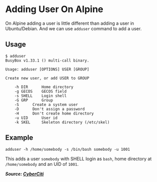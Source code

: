 # Adding User On Alpine

On Alpine adding a user is little different than adding a user in Ubuntu/Debian. And we can use `adduser` command to add a user.

## Usage

```
$ adduser
BusyBox v1.33.1 () multi-call binary.

Usage: adduser [OPTIONS] USER [GROUP]

Create new user, or add USER to GROUP

	-h DIR		Home directory
	-g GECOS	GECOS field
	-s SHELL	Login shell
	-G GRP		Group
	-S		Create a system user
	-D		Don't assign a password
	-H		Don't create home directory
	-u UID		User id
	-k SKEL		Skeleton directory (/etc/skel)
```

## Example

```
adduser -h /home/somebody -s /bin/bash somebody -u 1001
```

This adds a user `somebody` with SHELL login as `bash`, home directory at `/home/somebody` and an UID of `1001`.

**_Source: [CyberCiti](https://www.cyberciti.biz/faq/how-to-add-and-delete-users-on-alpine-linux/)_**
